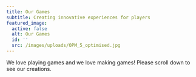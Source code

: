 ```yaml
---
title: Our Games
subtitle: Creating innovative experiences for players
featured_image:
  active: false
  alt: Our Games
  id: ''
  src: /images/uploads/OPM_5_optimised.jpg
---
```

We love playing games and we love making games! Please scroll down to see our creations.
